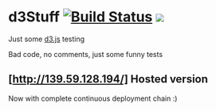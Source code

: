 # d3Stuff [![Build Status](https://travis-ci.org/niklas-dahl/d3Stuff.svg?branch=gh-pages)](https://travis-ci.org/niklas-dahl/d3Stuff) [![](https://imagelayers.io/badge/niklasdahl/d3stuff:latest.svg)](https://imagelayers.io/?images=niklasdahl/d3stuff:latest 'Get your own badge on imagelayers.io')

Just some [d3.js](https://d3js.org) testing

Bad code, no comments, just some funny tests

## [http://139.59.128.194/] Hosted version

Now with complete continuous deployment chain :)
